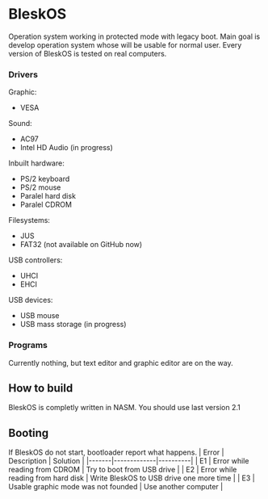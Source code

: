 # BleskOS
Operation system working in protected mode with legacy boot. Main goal is develop operation system whose will be usable for normal user. Every version of BleskOS is tested on real computers.

### Drivers
Graphic:
* VESA

Sound:
* AC97
* Intel HD Audio (in progress)

Inbuilt hardware:
* PS/2 keyboard
* PS/2 mouse
* Paralel hard disk
* Paralel CDROM

Filesystems:
* JUS
* FAT32 (not available on GitHub now)

USB controllers:
* UHCI
* EHCI

USB devices:
* USB mouse
* USB mass storage (in progress)

### Programs
Currently nothing, but text editor and graphic editor are on the way.

## How to build
BleskOS is completly written in NASM. You should use last version 2.1

## Booting
If BleskOS do not start, bootloader report what happens.
| Error | Description | Solution |
|-------|-------------|----------|
|  E1   | Error while reading from CDROM | Try to boot from USB drive |
|  E2   | Error while reading from hard disk | Write BleskOS to USB drive one more time |
|  E3   | Usable graphic mode was not founded | Use another computer |
